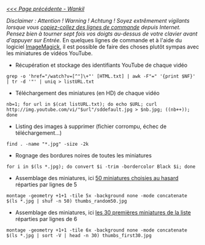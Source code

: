 _[<<< Page précédente - Wankil](https://github.com/nbrisset/Wankil)_

_Disclaimer : Attention ! Warning ! Achtung ! Soyez extrêmement vigilants lorsque vous [copiez-collez des lignes de commande](https://thejh.net/misc/website-terminal-copy-paste) depuis Internet. Pensez bien à tourner sept fois vos doigts au-dessus de votre clavier avant d'appuyer sur Entrée._ En quelques lignes de commande et à l'aide du logiciel [ImageMagick](https://imagemagick.org/script/index.php), il est possible de faire des choses plutôt sympas avec les miniatures de vidéos YouTube.

* Récupération et stockage des identifiants YouTube de chaque vidéo

```grep -o 'href="/watch?v=[^"]\+"' [HTML.txt] | awk -F"=" '{print $NF}' | tr -d '"' | uniq > listURL.txt```

* Téléchargement des miniatures (en HD) de chaque vidéo

```nb=1; for url in $(cat listURL.txt); do echo $URL; curl http://img.youtube.com/vi/"$url"/sddefault.jpg > $nb.jpg; ((nb++)); done```

* Listing des images à supprimer (fichier corrompu, échec de téléchargement...)

```find . -name "*.jpg" -size -2k```

* Rognage des bordures noires de toutes les miniatures

```for i in $(ls *.jpg); do convert $i -trim -bordercolor Black $i; done```

* Assemblage des miniatures, ici [50 miniatures choisies au hasard](thumbs_random50.jpg) réparties par lignes de 5

```montage -geometry +1+1 -tile 5x -background none -mode concatenate $(ls *.jpg | shuf -n 50) thumbs_random50.jpg```

* Assemblage des miniatures, ici [les 30 premières miniatures de la liste](thumbs_first30.jpg) réparties par lignes de 6

```montage -geometry +1+1 -tile 6x -background none -mode concatenate $(ls *.jpg | sort -V | head -n 30) thumbs_first30.jpg```
